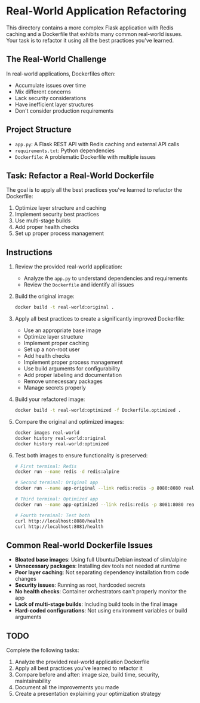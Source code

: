 # Real-World Application Refactoring

This directory contains a more complex Flask application with Redis caching and a Dockerfile that exhibits many common real-world issues. Your task is to refactor it using all the best practices you've learned.

## The Real-World Challenge

In real-world applications, Dockerfiles often:
- Accumulate issues over time
- Mix different concerns
- Lack security considerations
- Have inefficient layer structures
- Don't consider production requirements

## Project Structure

- `app.py`: A Flask REST API with Redis caching and external API calls
- `requirements.txt`: Python dependencies
- `Dockerfile`: A problematic Dockerfile with multiple issues

## Task: Refactor a Real-World Dockerfile

The goal is to apply all the best practices you've learned to refactor the Dockerfile:
1. Optimize layer structure and caching
2. Implement security best practices
3. Use multi-stage builds
4. Add proper health checks
5. Set up proper process management

## Instructions

1. Review the provided real-world application:
   - Analyze the `app.py` to understand dependencies and requirements
   - Review the `Dockerfile` and identify all issues

2. Build the original image:
   ```bash
   docker build -t real-world:original .
   ```

3. Apply all best practices to create a significantly improved Dockerfile:
   - Use an appropriate base image
   - Optimize layer structure
   - Implement proper caching
   - Set up a non-root user
   - Add health checks
   - Implement proper process management
   - Use build arguments for configurability
   - Add proper labeling and documentation
   - Remove unnecessary packages
   - Manage secrets properly

4. Build your refactored image:
   ```bash
   docker build -t real-world:optimized -f Dockerfile.optimized .
   ```

5. Compare the original and optimized images:
   ```bash
   docker images real-world
   docker history real-world:original
   docker history real-world:optimized
   ```

6. Test both images to ensure functionality is preserved:
   ```bash
   # First terminal: Redis
   docker run --name redis -d redis:alpine

   # Second terminal: Original app
   docker run --name app-original --link redis:redis -p 8080:8080 real-world:original

   # Third terminal: Optimized app
   docker run --name app-optimized --link redis:redis -p 8081:8080 real-world:optimized

   # Fourth terminal: Test both
   curl http://localhost:8080/health
   curl http://localhost:8081/health
   ```

## Common Real-world Dockerfile Issues

- **Bloated base images**: Using full Ubuntu/Debian instead of slim/alpine
- **Unnecessary packages**: Installing dev tools not needed at runtime
- **Poor layer caching**: Not separating dependency installation from code changes
- **Security issues**: Running as root, hardcoded secrets
- **No health checks**: Container orchestrators can't properly monitor the app
- **Lack of multi-stage builds**: Including build tools in the final image
- **Hard-coded configurations**: Not using environment variables or build arguments

## TODO

Complete the following tasks:
1. Analyze the provided real-world application Dockerfile
2. Apply all best practices you've learned to refactor it
3. Compare before and after: image size, build time, security, maintainability
4. Document all the improvements you made
5. Create a presentation explaining your optimization strategy 